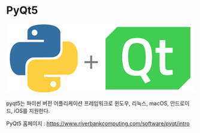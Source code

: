 # PyQt5

![logo](0_pyqt_logo.png)

pyqt5는 파이썬 버전 어플리케이션 프레임워크로 윈도우, 리눅스, macOS, 안드로이드, iOS를 지원한다.

PyQt5 홈페이지 : https://www.riverbankcomputing.com/software/pyqt/intro
